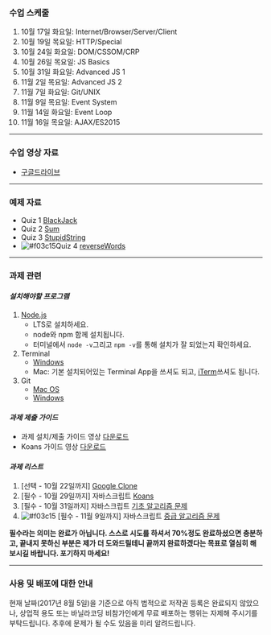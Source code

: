 ### 수업 스케줄

1. 10월 17일 화요일: Internet/Browser/Server/Client
2. 10월 19일 목요일: HTTP/Special
3. 10월 24일 화요일: DOM/CSSOM/CRP
4. 10월 26일 목요일: JS Basics
5. 10월 31일 화요일: Advanced JS 1
6. 11월 2일 목요일: Advanced JS 2
7. 11월 7일 화요일: Git/UNIX
8. 11월 9일 목요일: Event System
9. 11월 14일 화요일: Event Loop
10. 11월 16일 목요일: AJAX/ES2015

---

### 수업 영상 자료

 - [구글드라이브](https://goo.gl/BJraDQ)

---

### 예제 자료

 - Quiz 1 [BlackJack](http://jsbin.com/togojeg/edit?js,console)
 - Quiz 2 [Sum](http://jsbin.com/buwabud/edit?js,console)
 - Quiz 3 [StupidString](http://jsbin.com/huxese/edit?js,console)
 - ![#f03c15](https://placehold.it/15/f03c15/000000?text=+)Quiz 4 [reverseWords](http://jsbin.com/xayatom/edit?js)

---

### 과제 관련

#### _설치해야할 프로그램_

1. [Node.js](https://nodejs.org)
    - LTS로 설치하세요.
    - node와 npm 함께 설치됩니다.
    - 터미널에서 `node -v`그리고 `npm -v`를 통해 설치가 잘 되었는지 확인하세요.
2. Terminal
    - [Windows](https://conemu.github.io/)
    - Mac: 기본 설치되어있는 Terminal App을 쓰셔도 되고, [iTerm](https://www.iterm2.com/)쓰셔도 됩니다.
3. Git
    - [Mac OS](http://sourceforge.net/projects/git-osx-installer/)
    - [Windows](https://git-for-windows.github.io/)

#### _과제 제출 가이드_

- 과제 설치/제출 가이드 영상 [다운로드](https://goo.gl/GrVNxT)
- Koans 가이드 영상 [다운로드](https://goo.gl/cgYxXp)

#### _과제 리스트_

1. [선택 - 10월 22일까지] [Google Clone](https://github.com/vanilla-coding/google-clone)
2. [필수 - 10월 29일까지] 자바스크립트 [Koans](https://github.com/vanilla-coding/javascript-koans)
3. [필수 - 10월 31일까지] 자바스크립트 [기초 알고리즘 문제](https://github.com/vanilla-coding/Javascript-Basics-1)
4. ![#f03c15](https://placehold.it/15/f03c15/000000?text=+) [필수 - 11월 9일까지] 자바스크립트 [중급 알고리즘 문제](https://github.com/vanilla-coding/Javascript-Basics-3)


**필수라는 의미는 완료가 아닙니다. 스스로 시도를 하셔서 70%정도 완료하셨으면 충분하고, 끝내지 못하신 부분은 제가 더 도와드릴테니 끝까지 완료하겠다는 목표로 열심히 해보시길 바랍니다. 포기하지 마세요!**

---

### 사용 및 배포에 대한 안내

현재 날짜(2017년 8월 5일)을 기준으로 아직 법적으로 저작권 등록은 완료되지 않았으나, 상업적 용도 또는 바닐라코딩 비참가인에게 무료 배포하는 행위는 자제해 주시기를 부탁드립니다. 추후에 문제가 될 수도 있음을 미리 알려드립니다.
